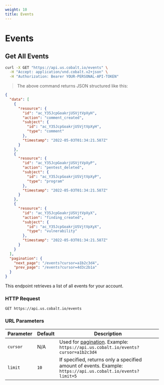 ```yaml
---
weight: 10
title: Events
---
```


# Events

## Get All Events

```sh
curl -X GET "https://api.us.cobalt.io/events" \
  -H "Accept: application/vnd.cobalt.v2+json" \
  -H "Authorization: Bearer YOUR-PERSONAL-API-TOKEN"
```

> The above command returns JSON structured like this:

```json
{
  "data": [
    {
      "resource": {
        "id": "ac_Y35JcpGoakrjUSVjtVpXyH",
        "action": "comment_created",
        "subject": {
          "id": "ac_Y35JcpGoakrjUSVjtVpXyH",
          "type": "comment"
        },
        "timestamp": "2022-05-03T01:34:21.587Z"
      }
    },
    {
      "resource": {
        "id": "ac_Y35JcpGoakrjUSVjtVpXyP",
        "action": "pentest_deleted",
        "subject": {
          "id": "ac_Y35JcpGoakrjUSVjtVpXyP",
          "type": "program"
        },
        "timestamp": "2022-05-03T01:34:21.587Z"
      }
    },
    {
      "resource": {
        "id": "ac_Y35JcpGoakrjUSVjtVpXyX",
        "action": "finding_created",
        "subject": {
          "id": "ac_Y35JcpGoakrjUSVjtVpXyX",
          "type": "vulnerability"
        },
        "timestamp": "2022-05-03T01:34:21.587Z"
      }
    }
  ],
  "pagination": {
    "next_page": "/events?cursor=a1b2c3d4",
    "prev_page": "/events?cursor=4d3c2b1a"
  }
}
```

This endpoint retrieves a list of all events for your account.

### HTTP Request

`GET https://api.us.cobalt.io/events`

### URL Parameters

| Parameter | Default | Description                                                                                                 |
|-----------|---------|-------------------------------------------------------------------------------------------------------------|
| `cursor`  | N/A     | Used for [pagination](./#pagination). Example: `https://api.us.cobalt.io/events?cursor=a1b2c3d4`            |
| `limit`   | `10`    | If specified, returns only a specified amount of events. Example: `https://api.us.cobalt.io/events?limit=5` |
